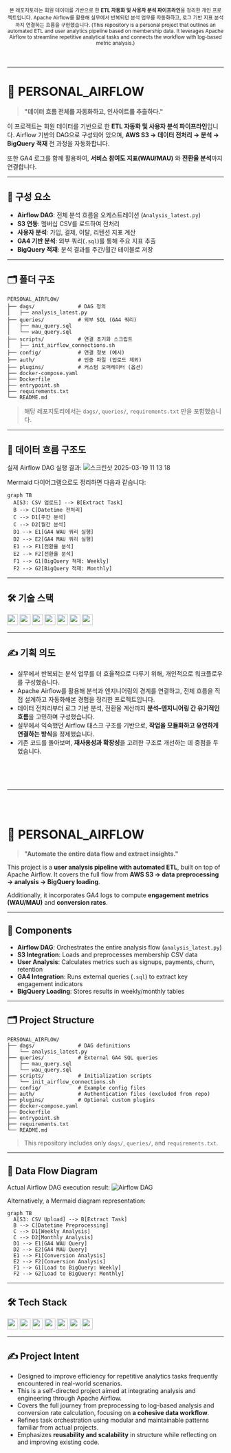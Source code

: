<br/>
<div align="center">
  <sub>
  본 레포지토리는 회원 데이터를 기반으로 한 <b>ETL 자동화 및 사용자 분석 파이프라인</b>을 정리한 개인 프로젝트입니다. Apache Airflow를 활용해 실무에서 반복되던 분석 업무를 자동화하고, 로그 기반 지표 분석까지 연결하는 흐름을 구현했습니다.  
  (This repository is a personal project that outlines an automated ETL and user analytics pipeline based on membership data. It leverages Apache Airflow to streamline repetitive analytical tasks and connects the workflow with log-based metric analysis.)
  </sub>  
</div>
<br/>
<br/>

---

# 🎯 PERSONAL_AIRFLOW

> **"데이터 흐름 전체를 자동화하고, 인사이트를 추출하다."**

이 프로젝트는 회원 데이터를 기반으로 한 **ETL 자동화 및 사용자 분석 파이프라인**입니다.
Airflow 기반의 DAG으로 구성되어 있으며, **AWS S3 → 데이터 전처리 → 분석 → BigQuery 적재** 전 과정을 자동화합니다.

또한 GA4 로그를 함께 활용하여, **서비스 참여도 지표(WAU/MAU)** 와 **전환율 분석**까지 연결합니다.

---

## 🧩 구성 요소

* **Airflow DAG**: 전체 분석 흐름을 오케스트레이션 (`Analysis_latest.py`)
* **S3 연동**: 멤버십 CSV를 로드하여 전처리
* **사용자 분석**: 가입, 결제, 이탈, 리텐션 지표 계산
* **GA4 기반 분석**: 외부 쿼리(`.sql`)를 통해 주요 지표 추출
* **BigQuery 적재**: 분석 결과를 주간/월간 테이블로 저장

---

## 🗂 폴더 구조

```
PERSONAL_AIRFLOW/
├── dags/              # DAG 정의
│   ├── analysis_latest.py
├── queries/           # 외부 SQL (GA4 쿼리)
│   ├── mau_query.sql
│   └── wau_query.sql
├── scripts/           # 연결 초기화 스크립트
│   ├── init_airflow_connections.sh
├── config/            # 연결 정보 (예시)
├── auth/              # 인증 파일 (업로드 제외)
├── plugins/           # 커스텀 오퍼레이터 (옵션)
├── docker-compose.yaml
├── Dockerfile
├── entrypoint.sh
├── requirements.txt
└── README.md
```

> 해당 레포지토리에서는 `dags/`, `queries/`, `requirements.txt` 만을 포함했습니다.  

---

## 🔁 데이터 흐름 구조도

실제 Airflow DAG 실행 결과:
![스크린샷 2025-03-19 11 13 18](https://github.com/user-attachments/assets/c362c2be-0376-4d9b-9a56-8d2d6265358d)

Mermaid 다이어그램으로도 정리하면 다음과 같습니다:

```mermaid
graph TB
  A[S3: CSV 업로드] --> B[Extract Task]
  B --> C[Datetime 전처리]
  C --> D1[주간 분석]
  C --> D2[월간 분석]
  D1 --> E1[GA4 WAU 쿼리 실행]
  D2 --> E2[GA4 MAU 쿼리 실행]
  E1 --> F1[전환율 분석]
  E2 --> F2[전환율 분석]
  F1 --> G1[BigQuery 적재: Weekly]
  F2 --> G2[BigQuery 적재: Monthly]
```

---

## 🛠 기술 스택

<!--Python-->
<img src="https://img.shields.io/badge/Python-3776AB?style=rounded&logo=Python&logoColor=white" height="25"/> <!--Apache Airflow--> <img src="https://img.shields.io/badge/Airflow-017CEE?style=rounded&logo=Apache%20Airflow&logoColor=white" height="25"/> <!--Amazon S3--> <img src="https://img.shields.io/badge/Amazon%20S3-569A31?style=rounded&logo=Amazon%20S3&logoColor=white" height="25"/> <!--Google BigQuery--> <img src="https://img.shields.io/badge/BigQuery-1A73E8?style=rounded&logo=Google%20BigQuery&logoColor=white" height="25"/> <!--Docker--> <img src="https://img.shields.io/badge/Docker-0db7ed?style=rounded&logo=Docker&logoColor=white" height="25"/> <!--SQL--> <img src="https://img.shields.io/badge/SQL-4479A1?style=rounded&logo=SQLite&logoColor=white" height="25"/> <img src="https://img.shields.io/badge/%2B%20more-8E44AD?style=rounded&logoColor=white" height="25"/>


---

## ✍️ 기획 의도

* 실무에서 반복되는 분석 업무를 더 효율적으로 다루기 위해, 개인적으로 워크플로우를 구성했습니다.
* Apache Airflow를 활용해 분석과 엔지니어링의 경계를 연결하고, 전체 흐름을 직접 설계하고 자동화해본 경험을 정리한 프로젝트입니다.
* 데이터 전처리부터 로그 기반 분석, 전환율 계산까지 **분석–엔지니어링 간 유기적인 흐름**을 고민하며 구성했습니다.
* 실무에서 익숙했던 Airflow 태스크 구조를 기반으로, **작업을 모듈화하고 유연하게 연결하는 방식**을 정제했습니다.
* 기존 코드를 돌아보며, **재사용성과 확장성**을 고려한 구조로 개선하는 데 중점을 두었습니다.


<br/>
<br/>
<br/>

---
<br/>
<br/>

# 🎯 PERSONAL\_AIRFLOW

> **"Automate the entire data flow and extract insights."**

This project is a **user analysis pipeline with automated ETL**, built on top of Apache Airflow.
It covers the full flow from **AWS S3 → data preprocessing → analysis → BigQuery loading**.

Additionally, it incorporates GA4 logs to compute **engagement metrics (WAU/MAU)** and **conversion rates**.

---

## 🧩 Components

* **Airflow DAG**: Orchestrates the entire analysis flow (`analysis_latest.py`)
* **S3 Integration**: Loads and preprocesses membership CSV data
* **User Analysis**: Calculates metrics such as signups, payments, churn, retention
* **GA4 Integration**: Runs external queries (`.sql`) to extract key engagement indicators
* **BigQuery Loading**: Stores results in weekly/monthly tables

---

## 🗂 Project Structure

```
PERSONAL_AIRFLOW/
├── dags/              # DAG definitions
│   └── analysis_latest.py
├── queries/           # External GA4 SQL queries
│   ├── mau_query.sql
│   └── wau_query.sql
├── scripts/           # Initialization scripts
│   └── init_airflow_connections.sh
├── config/            # Example config files
├── auth/              # Authentication files (excluded from repo)
├── plugins/           # Optional custom plugins
├── docker-compose.yaml
├── Dockerfile
├── entrypoint.sh
├── requirements.txt
└── README.md
```

> This repository includes only `dags/`, `queries/`, and `requirements.txt`.

---

## 🔁 Data Flow Diagram

Actual Airflow DAG execution result:
![Airflow DAG](https://github.com/user-attachments/assets/c362c2be-0376-4d9b-9a56-8d2d6265358d)

Alternatively, a Mermaid diagram representation:

```mermaid
graph TB
  A[S3: CSV Upload] --> B[Extract Task]
  B --> C[Datetime Preprocessing]
  C --> D1[Weekly Analysis]
  C --> D2[Monthly Analysis]
  D1 --> E1[GA4 WAU Query]
  D2 --> E2[GA4 MAU Query]
  E1 --> F1[Conversion Analysis]
  E2 --> F2[Conversion Analysis]
  F1 --> G1[Load to BigQuery: Weekly]
  F2 --> G2[Load to BigQuery: Monthly]
```

---

## 🛠 Tech Stack

<img src="https://img.shields.io/badge/Python-3776AB?style=rounded&logo=Python&logoColor=white" height="25"/> <img src="https://img.shields.io/badge/Airflow-017CEE?style=rounded&logo=Apache%20Airflow&logoColor=white" height="25"/> <img src="https://img.shields.io/badge/Amazon%20S3-569A31?style=rounded&logo=Amazon%20S3&logoColor=white" height="25"/> <img src="https://img.shields.io/badge/BigQuery-1A73E8?style=rounded&logo=Google%20BigQuery&logoColor=white" height="25"/> <img src="https://img.shields.io/badge/Docker-0db7ed?style=rounded&logo=Docker&logoColor=white" height="25"/> <img src="https://img.shields.io/badge/SQL-4479A1?style=rounded&logo=SQLite&logoColor=white" height="25"/> <img src="https://img.shields.io/badge/%2B%20more-8E44AD?style=rounded&logoColor=white" height="25"/>

---

## ✍️ Project Intent

* Designed to improve efficiency for repetitive analytics tasks frequently encountered in real-world scenarios.
* This is a self-directed project aimed at integrating analysis and engineering through Apache Airflow.
* Covers the full journey from preprocessing to log-based analysis and conversion rate calculation, focusing on **a cohesive data workflow**.
* Refines task orchestration using modular and maintainable patterns familiar from actual projects.
* Emphasizes **reusability and scalability** in structure while reflecting on and improving existing code.
